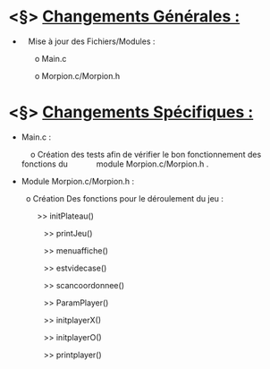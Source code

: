 # <§> **<u>Changements Générales :</u>**

-    Mise à jour des Fichiers/Modules :

            o Main.c

            o Morpion.c/Morpion.h

# <§> **<u>Changements Spécifiques :</u>**

- Main.c :
  
      o  Création des tests afin de vérifier le bon fonctionnement des fonctions du             module Morpion.c/Morpion.h .
  
  
- Module Morpion.c/Morpion.h :

           o Création Des fonctions pour le déroulement du jeu :

                >> initPlateau()

                >> printJeu()

                >> menuaffiche()

                >> estvidecase()

                >> scancoordonnee()      

                >> ParamPlayer()

                >> initplayerX()

                >> initplayerO()

                >> printplayer()



